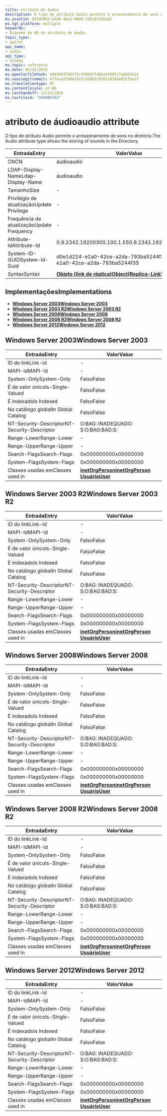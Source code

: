 ```yaml
---
title: atributo de áudio
description: O tipo de atributo Audio permite o armazenamento de sons no diretório.
ms.assetid: 9f5d38b3-e599-4be2-994d-356c8c916a82
ms.tgt_platform: multiple
keywords:
- Esquema de AD do atributo de áudio
topic_type:
- apiref
api_name:
- audio
api_type:
- Schema
ms.topic: reference
ms.date: 05/31/2018
ms.openlocfilehash: 446194379d5f2cf3969ff4bb1e509fc7ab661b2e
ms.sourcegitcommit: b77ace27b0432e7cd3863191b11926be032fbe2f
ms.translationtype: MT
ms.contentlocale: pt-BR
ms.lasthandoff: 12/14/2020
ms.locfileid: "104086762"
---
```

# <a name="audio-attribute"></a><span data-ttu-id="09878-104">atributo de áudio</span><span class="sxs-lookup"><span data-stu-id="09878-104">audio attribute</span></span>

<span data-ttu-id="09878-105">O tipo de atributo Audio permite o armazenamento de sons no diretório.</span><span class="sxs-lookup"><span data-stu-id="09878-105">The Audio attribute type allows the storing of sounds in the Directory.</span></span>



| <span data-ttu-id="09878-106">Entrada</span><span class="sxs-lookup"><span data-stu-id="09878-106">Entry</span></span> | <span data-ttu-id="09878-107">Valor</span><span class="sxs-lookup"><span data-stu-id="09878-107">Value</span></span> |
|-------------------|-------------------------------------------------------|
| <span data-ttu-id="09878-108">CN</span><span class="sxs-lookup"><span data-stu-id="09878-108">CN</span></span>                | <span data-ttu-id="09878-109">áudio</span><span class="sxs-lookup"><span data-stu-id="09878-109">audio</span></span>                                                 |
| <span data-ttu-id="09878-110">LDAP-Display-Name</span><span class="sxs-lookup"><span data-stu-id="09878-110">Ldap-Display-Name</span></span> | <span data-ttu-id="09878-111">áudio</span><span class="sxs-lookup"><span data-stu-id="09878-111">audio</span></span>                                                 |
| <span data-ttu-id="09878-112">Tamanho</span><span class="sxs-lookup"><span data-stu-id="09878-112">Size</span></span>              | \-                                                    |
| <span data-ttu-id="09878-113">Privilégio de atualização</span><span class="sxs-lookup"><span data-stu-id="09878-113">Update Privilege</span></span>  | \-                                                    |
| <span data-ttu-id="09878-114">Frequência de atualização</span><span class="sxs-lookup"><span data-stu-id="09878-114">Update Frequency</span></span>  | \-                                                    |
| <span data-ttu-id="09878-115">Attribute-Id</span><span class="sxs-lookup"><span data-stu-id="09878-115">Attribute-Id</span></span>      | <span data-ttu-id="09878-116">0.9.2342.19200300.100.1.55</span><span class="sxs-lookup"><span data-stu-id="09878-116">0.9.2342.19200300.100.1.55</span></span>                            |
| <span data-ttu-id="09878-117">System-ID-GUID</span><span class="sxs-lookup"><span data-stu-id="09878-117">System-Id-Guid</span></span>    | <span data-ttu-id="09878-118">d0e1d224-e1a0-42ce-a2da-793ba5244f35</span><span class="sxs-lookup"><span data-stu-id="09878-118">d0e1d224-e1a0-42ce-a2da-793ba5244f35</span></span>                  |
| <span data-ttu-id="09878-119">Syntax</span><span class="sxs-lookup"><span data-stu-id="09878-119">Syntax</span></span>            | [<span data-ttu-id="09878-120">**Objeto (link de réplica)**</span><span class="sxs-lookup"><span data-stu-id="09878-120">**Object(Replica-Link)**</span></span>](s-object-replica-link.md) |



## <a name="implementations"></a><span data-ttu-id="09878-121">Implementações</span><span class="sxs-lookup"><span data-stu-id="09878-121">Implementations</span></span>

-   [<span data-ttu-id="09878-122">**Windows Server 2003**</span><span class="sxs-lookup"><span data-stu-id="09878-122">**Windows Server 2003**</span></span>](#windows-server-2003)
-   [<span data-ttu-id="09878-123">**Windows Server 2003 R2**</span><span class="sxs-lookup"><span data-stu-id="09878-123">**Windows Server 2003 R2**</span></span>](#windows-server-2003-r2)
-   [<span data-ttu-id="09878-124">**Windows Server 2008**</span><span class="sxs-lookup"><span data-stu-id="09878-124">**Windows Server 2008**</span></span>](#windows-server-2008)
-   [<span data-ttu-id="09878-125">**Windows Server 2008 R2**</span><span class="sxs-lookup"><span data-stu-id="09878-125">**Windows Server 2008 R2**</span></span>](#windows-server-2008-r2)
-   [<span data-ttu-id="09878-126">**Windows Server 2012**</span><span class="sxs-lookup"><span data-stu-id="09878-126">**Windows Server 2012**</span></span>](#windows-server-2012)

## <a name="windows-server-2003"></a><span data-ttu-id="09878-127">Windows Server 2003</span><span class="sxs-lookup"><span data-stu-id="09878-127">Windows Server 2003</span></span>



| <span data-ttu-id="09878-128">Entrada</span><span class="sxs-lookup"><span data-stu-id="09878-128">Entry</span></span> | <span data-ttu-id="09878-129">Valor</span><span class="sxs-lookup"><span data-stu-id="09878-129">Value</span></span> |
|------------------------|---------------------------------------------------------------------------------------|
| <span data-ttu-id="09878-130">ID do link</span><span class="sxs-lookup"><span data-stu-id="09878-130">Link-Id</span></span>                | \-                                                                                    |
| <span data-ttu-id="09878-131">MAPI-Id</span><span class="sxs-lookup"><span data-stu-id="09878-131">MAPI-Id</span></span>                | \-                                                                                    |
| <span data-ttu-id="09878-132">System-Only</span><span class="sxs-lookup"><span data-stu-id="09878-132">System-Only</span></span>            | <span data-ttu-id="09878-133">Falso</span><span class="sxs-lookup"><span data-stu-id="09878-133">False</span></span>                                                                                 |
| <span data-ttu-id="09878-134">É de valor único</span><span class="sxs-lookup"><span data-stu-id="09878-134">Is-Single-Valued</span></span>       | <span data-ttu-id="09878-135">Falso</span><span class="sxs-lookup"><span data-stu-id="09878-135">False</span></span>                                                                                 |
| <span data-ttu-id="09878-136">É indexado</span><span class="sxs-lookup"><span data-stu-id="09878-136">Is Indexed</span></span>             | <span data-ttu-id="09878-137">Falso</span><span class="sxs-lookup"><span data-stu-id="09878-137">False</span></span>                                                                                 |
| <span data-ttu-id="09878-138">No catálogo global</span><span class="sxs-lookup"><span data-stu-id="09878-138">In Global Catalog</span></span>      | <span data-ttu-id="09878-139">Falso</span><span class="sxs-lookup"><span data-stu-id="09878-139">False</span></span>                                                                                 |
| <span data-ttu-id="09878-140">NT-Security-Descriptor</span><span class="sxs-lookup"><span data-stu-id="09878-140">NT-Security-Descriptor</span></span> | <span data-ttu-id="09878-141">O:BAG: INADEQUADO: S:</span><span class="sxs-lookup"><span data-stu-id="09878-141">O:BAG:BAD:S:</span></span>                                                                          |
| <span data-ttu-id="09878-142">Range-Lower</span><span class="sxs-lookup"><span data-stu-id="09878-142">Range-Lower</span></span>            | \-                                                                                    |
| <span data-ttu-id="09878-143">Range-Upper</span><span class="sxs-lookup"><span data-stu-id="09878-143">Range-Upper</span></span>            | \-                                                                                    |
| <span data-ttu-id="09878-144">Search-Flags</span><span class="sxs-lookup"><span data-stu-id="09878-144">Search-Flags</span></span>           | <span data-ttu-id="09878-145">0x00000000</span><span class="sxs-lookup"><span data-stu-id="09878-145">0x00000000</span></span>                                                                            |
| <span data-ttu-id="09878-146">System-Flags</span><span class="sxs-lookup"><span data-stu-id="09878-146">System-Flags</span></span>           | <span data-ttu-id="09878-147">0x00000000</span><span class="sxs-lookup"><span data-stu-id="09878-147">0x00000000</span></span>                                                                            |
| <span data-ttu-id="09878-148">Classes usadas em</span><span class="sxs-lookup"><span data-stu-id="09878-148">Classes used in</span></span>        | [<span data-ttu-id="09878-149">**inetOrgPerson**</span><span class="sxs-lookup"><span data-stu-id="09878-149">**inetOrgPerson**</span></span>](c-inetorgperson.md)<br/> [<span data-ttu-id="09878-150">**Usuário**</span><span class="sxs-lookup"><span data-stu-id="09878-150">**User**</span></span>](c-user.md)<br/> |



## <a name="windows-server-2003-r2"></a><span data-ttu-id="09878-151">Windows Server 2003 R2</span><span class="sxs-lookup"><span data-stu-id="09878-151">Windows Server 2003 R2</span></span>



| <span data-ttu-id="09878-152">Entrada</span><span class="sxs-lookup"><span data-stu-id="09878-152">Entry</span></span> | <span data-ttu-id="09878-153">Valor</span><span class="sxs-lookup"><span data-stu-id="09878-153">Value</span></span> |
|------------------------|---------------------------------------------------------------------------------------|
| <span data-ttu-id="09878-154">ID do link</span><span class="sxs-lookup"><span data-stu-id="09878-154">Link-Id</span></span>                | \-                                                                                    |
| <span data-ttu-id="09878-155">MAPI-Id</span><span class="sxs-lookup"><span data-stu-id="09878-155">MAPI-Id</span></span>                | \-                                                                                    |
| <span data-ttu-id="09878-156">System-Only</span><span class="sxs-lookup"><span data-stu-id="09878-156">System-Only</span></span>            | <span data-ttu-id="09878-157">Falso</span><span class="sxs-lookup"><span data-stu-id="09878-157">False</span></span>                                                                                 |
| <span data-ttu-id="09878-158">É de valor único</span><span class="sxs-lookup"><span data-stu-id="09878-158">Is-Single-Valued</span></span>       | <span data-ttu-id="09878-159">Falso</span><span class="sxs-lookup"><span data-stu-id="09878-159">False</span></span>                                                                                 |
| <span data-ttu-id="09878-160">É indexado</span><span class="sxs-lookup"><span data-stu-id="09878-160">Is Indexed</span></span>             | <span data-ttu-id="09878-161">Falso</span><span class="sxs-lookup"><span data-stu-id="09878-161">False</span></span>                                                                                 |
| <span data-ttu-id="09878-162">No catálogo global</span><span class="sxs-lookup"><span data-stu-id="09878-162">In Global Catalog</span></span>      | <span data-ttu-id="09878-163">Falso</span><span class="sxs-lookup"><span data-stu-id="09878-163">False</span></span>                                                                                 |
| <span data-ttu-id="09878-164">NT-Security-Descriptor</span><span class="sxs-lookup"><span data-stu-id="09878-164">NT-Security-Descriptor</span></span> | <span data-ttu-id="09878-165">O:BAG: INADEQUADO: S:</span><span class="sxs-lookup"><span data-stu-id="09878-165">O:BAG:BAD:S:</span></span>                                                                          |
| <span data-ttu-id="09878-166">Range-Lower</span><span class="sxs-lookup"><span data-stu-id="09878-166">Range-Lower</span></span>            | \-                                                                                    |
| <span data-ttu-id="09878-167">Range-Upper</span><span class="sxs-lookup"><span data-stu-id="09878-167">Range-Upper</span></span>            | \-                                                                                    |
| <span data-ttu-id="09878-168">Search-Flags</span><span class="sxs-lookup"><span data-stu-id="09878-168">Search-Flags</span></span>           | <span data-ttu-id="09878-169">0x00000000</span><span class="sxs-lookup"><span data-stu-id="09878-169">0x00000000</span></span>                                                                            |
| <span data-ttu-id="09878-170">System-Flags</span><span class="sxs-lookup"><span data-stu-id="09878-170">System-Flags</span></span>           | <span data-ttu-id="09878-171">0x00000000</span><span class="sxs-lookup"><span data-stu-id="09878-171">0x00000000</span></span>                                                                            |
| <span data-ttu-id="09878-172">Classes usadas em</span><span class="sxs-lookup"><span data-stu-id="09878-172">Classes used in</span></span>        | [<span data-ttu-id="09878-173">**inetOrgPerson**</span><span class="sxs-lookup"><span data-stu-id="09878-173">**inetOrgPerson**</span></span>](c-inetorgperson.md)<br/> [<span data-ttu-id="09878-174">**Usuário**</span><span class="sxs-lookup"><span data-stu-id="09878-174">**User**</span></span>](c-user.md)<br/> |



## <a name="windows-server-2008"></a><span data-ttu-id="09878-175">Windows Server 2008</span><span class="sxs-lookup"><span data-stu-id="09878-175">Windows Server 2008</span></span>



| <span data-ttu-id="09878-176">Entrada</span><span class="sxs-lookup"><span data-stu-id="09878-176">Entry</span></span> | <span data-ttu-id="09878-177">Valor</span><span class="sxs-lookup"><span data-stu-id="09878-177">Value</span></span> |
|------------------------|---------------------------------------------------------------------------------------|
| <span data-ttu-id="09878-178">ID do link</span><span class="sxs-lookup"><span data-stu-id="09878-178">Link-Id</span></span>                | \-                                                                                    |
| <span data-ttu-id="09878-179">MAPI-Id</span><span class="sxs-lookup"><span data-stu-id="09878-179">MAPI-Id</span></span>                | \-                                                                                    |
| <span data-ttu-id="09878-180">System-Only</span><span class="sxs-lookup"><span data-stu-id="09878-180">System-Only</span></span>            | <span data-ttu-id="09878-181">Falso</span><span class="sxs-lookup"><span data-stu-id="09878-181">False</span></span>                                                                                 |
| <span data-ttu-id="09878-182">É de valor único</span><span class="sxs-lookup"><span data-stu-id="09878-182">Is-Single-Valued</span></span>       | <span data-ttu-id="09878-183">Falso</span><span class="sxs-lookup"><span data-stu-id="09878-183">False</span></span>                                                                                 |
| <span data-ttu-id="09878-184">É indexado</span><span class="sxs-lookup"><span data-stu-id="09878-184">Is Indexed</span></span>             | <span data-ttu-id="09878-185">Falso</span><span class="sxs-lookup"><span data-stu-id="09878-185">False</span></span>                                                                                 |
| <span data-ttu-id="09878-186">No catálogo global</span><span class="sxs-lookup"><span data-stu-id="09878-186">In Global Catalog</span></span>      | <span data-ttu-id="09878-187">Falso</span><span class="sxs-lookup"><span data-stu-id="09878-187">False</span></span>                                                                                 |
| <span data-ttu-id="09878-188">NT-Security-Descriptor</span><span class="sxs-lookup"><span data-stu-id="09878-188">NT-Security-Descriptor</span></span> | <span data-ttu-id="09878-189">O:BAG: INADEQUADO: S:</span><span class="sxs-lookup"><span data-stu-id="09878-189">O:BAG:BAD:S:</span></span>                                                                          |
| <span data-ttu-id="09878-190">Range-Lower</span><span class="sxs-lookup"><span data-stu-id="09878-190">Range-Lower</span></span>            | \-                                                                                    |
| <span data-ttu-id="09878-191">Range-Upper</span><span class="sxs-lookup"><span data-stu-id="09878-191">Range-Upper</span></span>            | \-                                                                                    |
| <span data-ttu-id="09878-192">Search-Flags</span><span class="sxs-lookup"><span data-stu-id="09878-192">Search-Flags</span></span>           | <span data-ttu-id="09878-193">0x00000000</span><span class="sxs-lookup"><span data-stu-id="09878-193">0x00000000</span></span>                                                                            |
| <span data-ttu-id="09878-194">System-Flags</span><span class="sxs-lookup"><span data-stu-id="09878-194">System-Flags</span></span>           | <span data-ttu-id="09878-195">0x00000000</span><span class="sxs-lookup"><span data-stu-id="09878-195">0x00000000</span></span>                                                                            |
| <span data-ttu-id="09878-196">Classes usadas em</span><span class="sxs-lookup"><span data-stu-id="09878-196">Classes used in</span></span>        | [<span data-ttu-id="09878-197">**inetOrgPerson**</span><span class="sxs-lookup"><span data-stu-id="09878-197">**inetOrgPerson**</span></span>](c-inetorgperson.md)<br/> [<span data-ttu-id="09878-198">**Usuário**</span><span class="sxs-lookup"><span data-stu-id="09878-198">**User**</span></span>](c-user.md)<br/> |



## <a name="windows-server-2008-r2"></a><span data-ttu-id="09878-199">Windows Server 2008 R2</span><span class="sxs-lookup"><span data-stu-id="09878-199">Windows Server 2008 R2</span></span>



| <span data-ttu-id="09878-200">Entrada</span><span class="sxs-lookup"><span data-stu-id="09878-200">Entry</span></span> | <span data-ttu-id="09878-201">Valor</span><span class="sxs-lookup"><span data-stu-id="09878-201">Value</span></span> |
|------------------------|---------------------------------------------------------------------------------------|
| <span data-ttu-id="09878-202">ID do link</span><span class="sxs-lookup"><span data-stu-id="09878-202">Link-Id</span></span>                | \-                                                                                    |
| <span data-ttu-id="09878-203">MAPI-Id</span><span class="sxs-lookup"><span data-stu-id="09878-203">MAPI-Id</span></span>                | \-                                                                                    |
| <span data-ttu-id="09878-204">System-Only</span><span class="sxs-lookup"><span data-stu-id="09878-204">System-Only</span></span>            | <span data-ttu-id="09878-205">Falso</span><span class="sxs-lookup"><span data-stu-id="09878-205">False</span></span>                                                                                 |
| <span data-ttu-id="09878-206">É de valor único</span><span class="sxs-lookup"><span data-stu-id="09878-206">Is-Single-Valued</span></span>       | <span data-ttu-id="09878-207">Falso</span><span class="sxs-lookup"><span data-stu-id="09878-207">False</span></span>                                                                                 |
| <span data-ttu-id="09878-208">É indexado</span><span class="sxs-lookup"><span data-stu-id="09878-208">Is Indexed</span></span>             | <span data-ttu-id="09878-209">Falso</span><span class="sxs-lookup"><span data-stu-id="09878-209">False</span></span>                                                                                 |
| <span data-ttu-id="09878-210">No catálogo global</span><span class="sxs-lookup"><span data-stu-id="09878-210">In Global Catalog</span></span>      | <span data-ttu-id="09878-211">Falso</span><span class="sxs-lookup"><span data-stu-id="09878-211">False</span></span>                                                                                 |
| <span data-ttu-id="09878-212">NT-Security-Descriptor</span><span class="sxs-lookup"><span data-stu-id="09878-212">NT-Security-Descriptor</span></span> | <span data-ttu-id="09878-213">O:BAG: INADEQUADO: S:</span><span class="sxs-lookup"><span data-stu-id="09878-213">O:BAG:BAD:S:</span></span>                                                                          |
| <span data-ttu-id="09878-214">Range-Lower</span><span class="sxs-lookup"><span data-stu-id="09878-214">Range-Lower</span></span>            | \-                                                                                    |
| <span data-ttu-id="09878-215">Range-Upper</span><span class="sxs-lookup"><span data-stu-id="09878-215">Range-Upper</span></span>            | \-                                                                                    |
| <span data-ttu-id="09878-216">Search-Flags</span><span class="sxs-lookup"><span data-stu-id="09878-216">Search-Flags</span></span>           | <span data-ttu-id="09878-217">0x00000000</span><span class="sxs-lookup"><span data-stu-id="09878-217">0x00000000</span></span>                                                                            |
| <span data-ttu-id="09878-218">System-Flags</span><span class="sxs-lookup"><span data-stu-id="09878-218">System-Flags</span></span>           | <span data-ttu-id="09878-219">0x00000000</span><span class="sxs-lookup"><span data-stu-id="09878-219">0x00000000</span></span>                                                                            |
| <span data-ttu-id="09878-220">Classes usadas em</span><span class="sxs-lookup"><span data-stu-id="09878-220">Classes used in</span></span>        | [<span data-ttu-id="09878-221">**inetOrgPerson**</span><span class="sxs-lookup"><span data-stu-id="09878-221">**inetOrgPerson**</span></span>](c-inetorgperson.md)<br/> [<span data-ttu-id="09878-222">**Usuário**</span><span class="sxs-lookup"><span data-stu-id="09878-222">**User**</span></span>](c-user.md)<br/> |



## <a name="windows-server-2012"></a><span data-ttu-id="09878-223">Windows Server 2012</span><span class="sxs-lookup"><span data-stu-id="09878-223">Windows Server 2012</span></span>



| <span data-ttu-id="09878-224">Entrada</span><span class="sxs-lookup"><span data-stu-id="09878-224">Entry</span></span> | <span data-ttu-id="09878-225">Valor</span><span class="sxs-lookup"><span data-stu-id="09878-225">Value</span></span> |
|------------------------|---------------------------------------------------------------------------------------|
| <span data-ttu-id="09878-226">ID do link</span><span class="sxs-lookup"><span data-stu-id="09878-226">Link-Id</span></span>                | \-                                                                                    |
| <span data-ttu-id="09878-227">MAPI-Id</span><span class="sxs-lookup"><span data-stu-id="09878-227">MAPI-Id</span></span>                | \-                                                                                    |
| <span data-ttu-id="09878-228">System-Only</span><span class="sxs-lookup"><span data-stu-id="09878-228">System-Only</span></span>            | <span data-ttu-id="09878-229">Falso</span><span class="sxs-lookup"><span data-stu-id="09878-229">False</span></span>                                                                                 |
| <span data-ttu-id="09878-230">É de valor único</span><span class="sxs-lookup"><span data-stu-id="09878-230">Is-Single-Valued</span></span>       | <span data-ttu-id="09878-231">Falso</span><span class="sxs-lookup"><span data-stu-id="09878-231">False</span></span>                                                                                 |
| <span data-ttu-id="09878-232">É indexado</span><span class="sxs-lookup"><span data-stu-id="09878-232">Is Indexed</span></span>             | <span data-ttu-id="09878-233">Falso</span><span class="sxs-lookup"><span data-stu-id="09878-233">False</span></span>                                                                                 |
| <span data-ttu-id="09878-234">No catálogo global</span><span class="sxs-lookup"><span data-stu-id="09878-234">In Global Catalog</span></span>      | <span data-ttu-id="09878-235">Falso</span><span class="sxs-lookup"><span data-stu-id="09878-235">False</span></span>                                                                                 |
| <span data-ttu-id="09878-236">NT-Security-Descriptor</span><span class="sxs-lookup"><span data-stu-id="09878-236">NT-Security-Descriptor</span></span> | <span data-ttu-id="09878-237">O:BAG: INADEQUADO: S:</span><span class="sxs-lookup"><span data-stu-id="09878-237">O:BAG:BAD:S:</span></span>                                                                          |
| <span data-ttu-id="09878-238">Range-Lower</span><span class="sxs-lookup"><span data-stu-id="09878-238">Range-Lower</span></span>            | \-                                                                                    |
| <span data-ttu-id="09878-239">Range-Upper</span><span class="sxs-lookup"><span data-stu-id="09878-239">Range-Upper</span></span>            | \-                                                                                    |
| <span data-ttu-id="09878-240">Search-Flags</span><span class="sxs-lookup"><span data-stu-id="09878-240">Search-Flags</span></span>           | <span data-ttu-id="09878-241">0x00000000</span><span class="sxs-lookup"><span data-stu-id="09878-241">0x00000000</span></span>                                                                            |
| <span data-ttu-id="09878-242">System-Flags</span><span class="sxs-lookup"><span data-stu-id="09878-242">System-Flags</span></span>           | <span data-ttu-id="09878-243">0x00000000</span><span class="sxs-lookup"><span data-stu-id="09878-243">0x00000000</span></span>                                                                            |
| <span data-ttu-id="09878-244">Classes usadas em</span><span class="sxs-lookup"><span data-stu-id="09878-244">Classes used in</span></span>        | [<span data-ttu-id="09878-245">**inetOrgPerson**</span><span class="sxs-lookup"><span data-stu-id="09878-245">**inetOrgPerson**</span></span>](c-inetorgperson.md)<br/> [<span data-ttu-id="09878-246">**Usuário**</span><span class="sxs-lookup"><span data-stu-id="09878-246">**User**</span></span>](c-user.md)<br/> |



 

 





